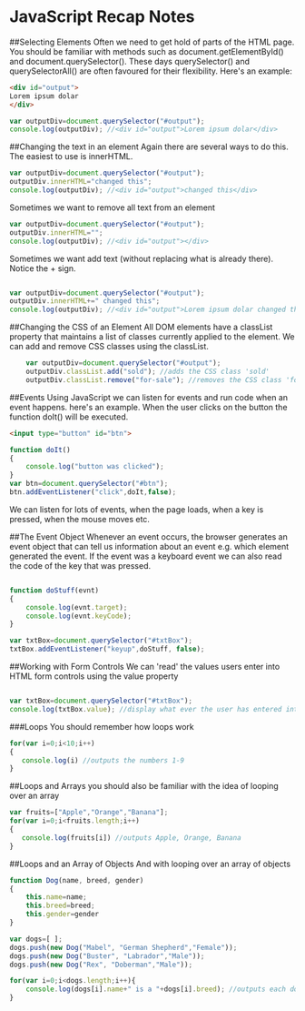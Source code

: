 # JavaScript Recap Notes



##Selecting Elements
Often we need to get hold of parts of the HTML page. You should be familiar with methods such as document.getElementById() and document.querySelector(). These days querySelector() and querySelectorAll() are often favoured for their flexibility. Here's an example:

```html
<div id="output">
Lorem ipsum dolar
</div>
```

```javascript
var outputDiv=document.querySelector("#output");
console.log(outputDiv); //<div id="output">Lorem ipsum dolar</div>
```

##Changing the text in an element
Again there are several ways to do this. The easiest to use is innerHTML.

```javascript
var outputDiv=document.querySelector("#output");
outputDiv.innerHTML="changed this";
console.log(outputDiv); //<div id="output">changed this</div>
```

Sometimes we want to remove all text from an element
```javascript
var outputDiv=document.querySelector("#output");
outputDiv.innerHTML="";
console.log(outputDiv); //<div id="output"></div>
```

Sometimes we want add text (without replacing what is already there). Notice the + sign.

```javascript

var outputDiv=document.querySelector("#output");
outputDiv.innerHTML+=" changed this";
console.log(outputDiv); //<div id="output">Lorem ipsum dolar changed this</div>

```
##Changing the CSS of an Element
All DOM elements have a classList property that maintains a list of classes currently applied to the element. We can add and remove CSS classes using the classList.

```JavaScript
    var outputDiv=document.querySelector("#output");
    outputDiv.classList.add("sold"); //adds the CSS class 'sold'
    outputDiv.classList.remove("for-sale"); //removes the CSS class 'for-sale'

```

##Events
Using JavaScript we can listen for events and run code when an event happens. here's an example. When the user clicks on the button the function doIt() will be executed. 
```html
<input type="button" id="btn">
```
```javascript
function doIt()
{
    console.log("button was clicked");
}
var btn=document.querySelector("#btn");
btn.addEventListener("click",doIt,false);
```
We can listen for lots of events, when the page loads, when a key is pressed, when the mouse moves etc. 

##The Event Object
Whenever an event occurs, the browser generates an event object that can tell us information about an event e.g. which element generated the event. If the event was a keyboard event we can also read the code of the key that was pressed. 

```javascript

function doStuff(evnt)
{
    console.log(evnt.target);
    console.log(evnt.keyCode);
}

var txtBox=document.querySelector("#txtBox");
txtBox.addEventListener("keyup",doStuff, false);
```

##Working with Form Controls
We can 'read' the values users enter into HTML form controls using the value property

```javascript

var txtBox=document.querySelector("#txtBox");
console.log(txtBox.value); //display what ever the user has entered into txtBox. 

```

###Loops
You should remember how loops work
```javascript
for(var i=0;i<10;i++)
{
   console.log(i) //outputs the numbers 1-9
}
```

##Loops and Arrays
you should also be familiar with the idea of looping over an array
```javascript
var fruits=["Apple","Orange","Banana"];
for(var i=0;i<fruits.length;i++)
{
   console.log(fruits[i]) //outputs Apple, Orange, Banana
}

```
##Loops and an Array of Objects
And with looping over an array of objects
```javascript
function Dog(name, breed, gender)
{
    this.name=name;
    this.breed=breed;
    this.gender=gender
}

var dogs=[ ];
dogs.push(new Dog("Mabel", "German Shepherd","Female"));
dogs.push(new Dog("Buster", "Labrador","Male"));
dogs.push(new Dog("Rex", "Doberman","Male"));

for(var i=0;i<dogs.length;i++){
    console.log(dogs[i].name+" is a "+dogs[i].breed); //outputs each dog in turn
}


```